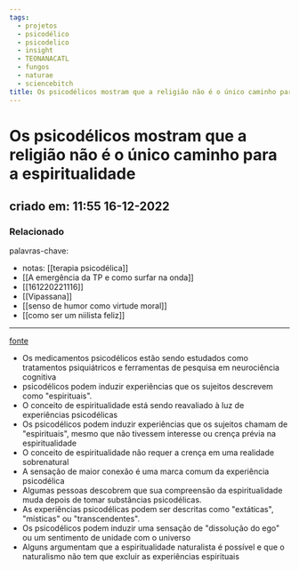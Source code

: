 ```yaml
---
tags:
  - projetos
  - psicodélico
  - psicodelico
  - insight
  - TEONANACATL
  - fungos
  - naturae
  - sciencebitch
title: Os psicodélicos mostram que a religião não é o único caminho para a espiritualidade
---
```


# Os psicodélicos mostram que a religião não é o único caminho para a espiritualidade

## criado em: 11:55 16-12-2022

### Relacionado

palavras-chave:

- notas: [[terapia psicodélica]]
- [[A emergência da TP e como surfar na onda]]
- [[161220221116]]
- [[Vipassana]]
- [[senso de humor como virtude moral]]
- [[como ser um niilista feliz]]
---

[fonte](https://psyche.co/ideas/psychedelics-show-religion-isnt-the-only-route-to-spirituality)

- Os medicamentos psicodélicos estão sendo estudados como tratamentos psiquiátricos e ferramentas de pesquisa em neurociência cognitiva
- psicodélicos podem induzir experiências que os sujeitos descrevem como "espirituais".
- O conceito de espiritualidade está sendo reavaliado à luz de experiências psicodélicas
- Os psicodélicos podem induzir experiências que os sujeitos chamam de "espirituais", mesmo que não tivessem interesse ou crença prévia na espiritualidade
- O conceito de espiritualidade não requer a crença em uma realidade sobrenatural
- A sensação de maior conexão é uma marca comum da experiência psicodélica
- Algumas pessoas descobrem que sua compreensão da espiritualidade muda depois de tomar substâncias psicodélicas.
- As experiências psicodélicas podem ser descritas como "extáticas", "místicas" ou "transcendentes".
- Os psicodélicos podem induzir uma sensação de "dissolução do ego" ou um sentimento de unidade com o universo
- Alguns argumentam que a espiritualidade naturalista é possível e que o naturalismo não tem que excluir as experiências espirituais
